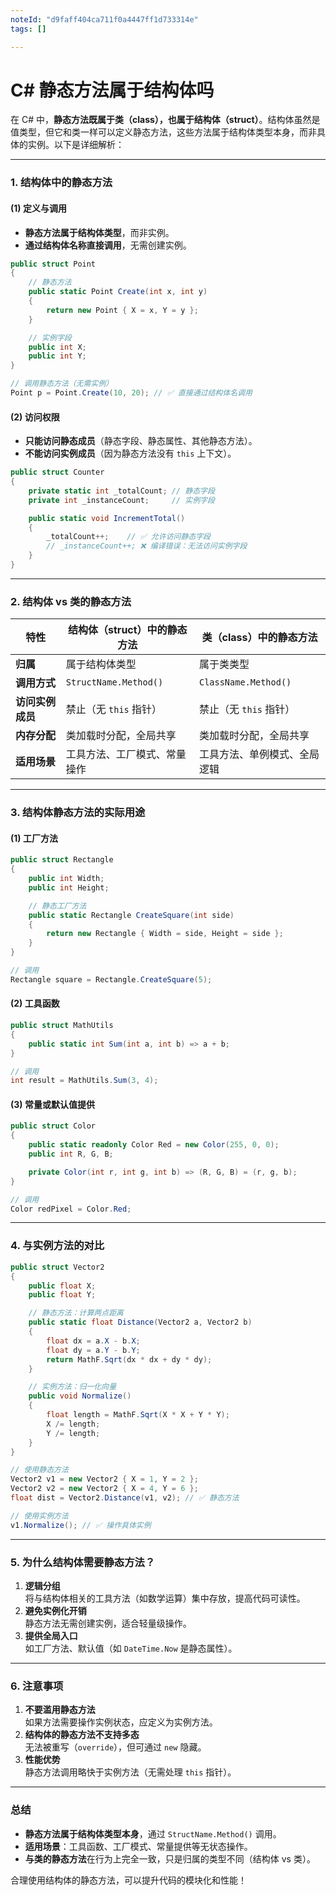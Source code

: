 ```yaml
---
noteId: "d9faff404ca711f0a4447ff1d733314e"
tags: []

---
```

# **C# 静态方法属于结构体吗**

在 C# 中，**静态方法既属于类（class），也属于结构体（struct）**。结构体虽然是值类型，但它和类一样可以定义静态方法，这些方法属于结构体类型本身，而非具体的实例。以下是详细解析：

---

### **1. 结构体中的静态方法**
#### **(1) 定义与调用**
- **静态方法属于结构体类型**，而非实例。
- **通过结构体名称直接调用**，无需创建实例。
```csharp
public struct Point
{
    // 静态方法
    public static Point Create(int x, int y)
    {
        return new Point { X = x, Y = y };
    }

    // 实例字段
    public int X;
    public int Y;
}

// 调用静态方法（无需实例）
Point p = Point.Create(10, 20); // ✅ 直接通过结构体名调用
```

#### **(2) 访问权限**
- **只能访问静态成员**（静态字段、静态属性、其他静态方法）。
- **不能访问实例成员**（因为静态方法没有 `this` 上下文）。
```csharp
public struct Counter
{
    private static int _totalCount; // 静态字段
    private int _instanceCount;     // 实例字段

    public static void IncrementTotal()
    {
        _totalCount++;    // ✅ 允许访问静态字段
        // _instanceCount++; ❌ 编译错误：无法访问实例字段
    }
}
```

---

### **2. 结构体 vs 类的静态方法**
| **特性**               | **结构体（struct）中的静态方法**       | **类（class）中的静态方法**          |
|------------------------|---------------------------------------|--------------------------------------|
| **归属**               | 属于结构体类型                        | 属于类类型                           |
| **调用方式**           | `StructName.Method()`                 | `ClassName.Method()`                 |
| **访问实例成员**       | 禁止（无 `this` 指针）                | 禁止（无 `this` 指针）               |
| **内存分配**           | 类加载时分配，全局共享                | 类加载时分配，全局共享               |
| **适用场景**           | 工具方法、工厂模式、常量操作          | 工具方法、单例模式、全局逻辑         |

---

### **3. 结构体静态方法的实际用途**
#### **(1) 工厂方法**
```csharp
public struct Rectangle
{
    public int Width;
    public int Height;

    // 静态工厂方法
    public static Rectangle CreateSquare(int side)
    {
        return new Rectangle { Width = side, Height = side };
    }
}

// 调用
Rectangle square = Rectangle.CreateSquare(5);
```

#### **(2) 工具函数**
```csharp
public struct MathUtils
{
    public static int Sum(int a, int b) => a + b;
}

// 调用
int result = MathUtils.Sum(3, 4);
```

#### **(3) 常量或默认值提供**
```csharp
public struct Color
{
    public static readonly Color Red = new Color(255, 0, 0);
    public int R, G, B;

    private Color(int r, int g, int b) => (R, G, B) = (r, g, b);
}

// 调用
Color redPixel = Color.Red;
```

---

### **4. 与实例方法的对比**
```csharp
public struct Vector2
{
    public float X;
    public float Y;

    // 静态方法：计算两点距离
    public static float Distance(Vector2 a, Vector2 b)
    {
        float dx = a.X - b.X;
        float dy = a.Y - b.Y;
        return MathF.Sqrt(dx * dx + dy * dy);
    }

    // 实例方法：归一化向量
    public void Normalize()
    {
        float length = MathF.Sqrt(X * X + Y * Y);
        X /= length;
        Y /= length;
    }
}

// 使用静态方法
Vector2 v1 = new Vector2 { X = 1, Y = 2 };
Vector2 v2 = new Vector2 { X = 4, Y = 6 };
float dist = Vector2.Distance(v1, v2); // ✅ 静态方法

// 使用实例方法
v1.Normalize(); // ✅ 操作具体实例
```

---

### **5. 为什么结构体需要静态方法？**
1. **逻辑分组**  
   将与结构体相关的工具方法（如数学运算）集中存放，提高代码可读性。
2. **避免实例化开销**  
   静态方法无需创建实例，适合轻量级操作。
3. **提供全局入口**  
   如工厂方法、默认值（如 `DateTime.Now` 是静态属性）。

---

### **6. 注意事项**
1. **不要滥用静态方法**  
   如果方法需要操作实例状态，应定义为实例方法。
2. **结构体的静态方法不支持多态**  
   无法被重写（`override`），但可通过 `new` 隐藏。
3. **性能优势**  
   静态方法调用略快于实例方法（无需处理 `this` 指针）。

---

### **总结**
- **静态方法属于结构体类型本身**，通过 `StructName.Method()` 调用。
- **适用场景**：工具函数、工厂模式、常量提供等无状态操作。
- **与类的静态方法**在行为上完全一致，只是归属的类型不同（结构体 vs 类）。

合理使用结构体的静态方法，可以提升代码的模块化和性能！